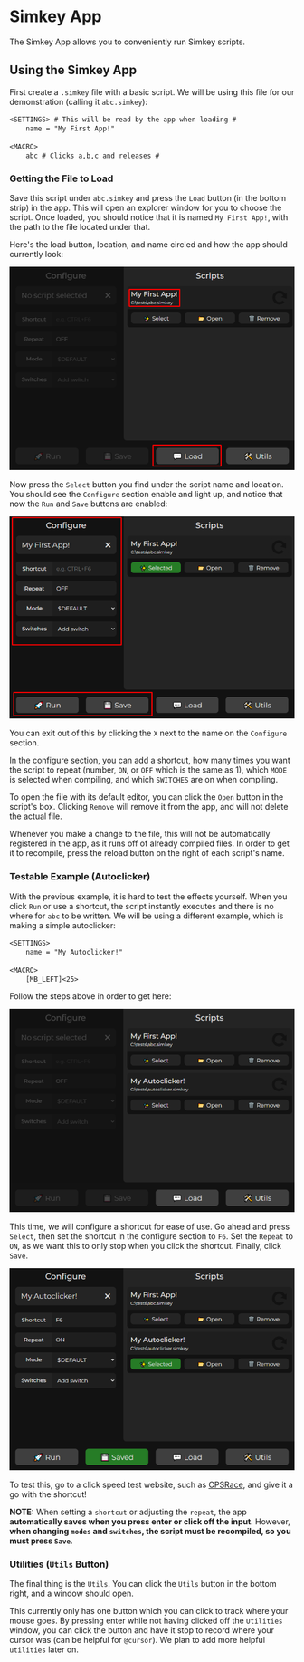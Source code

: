 # Simkey App

The Simkey App allows you to conveniently run Simkey scripts.

## Using the Simkey App

First create a `.simkey` file with a basic script. We will be using this file for our demonstration (calling it `abc.simkey`):

```simkey
<SETTINGS> # This will be read by the app when loading #
    name = "My First App!"

<MACRO>
    abc # Clicks a,b,c and releases #
```

### Getting the File to Load

Save this script under `abc.simkey` and press the `Load` button (in the bottom strip) in the app. This will open an explorer window for you to choose the script. Once loaded, you should notice that it is named `My First App!`, with the path to the file located under that. 

Here's the load button, location, and name circled and how the app should currently look:

![Loaded File](/images/loaded.png)

Now press the `Select` button you find under the script name and location. You should see the `Configure` section enable and light up, and notice that now the `Run` and `Save` buttons are enabled:

![Configure Section](/images/configure.png)

You can exit out of this by clicking the `X` next to the name on the `Configure` section.

In the configure section, you can add a shortcut, how many times you want the script to repeat (number, `ON`, or `OFF` which is the same as 1), which `MODE` is selected when compiling, and which `SWITCHES` are on when compiling. 

To open the file with its default editor, you can click the `Open` button in the script's box. Clicking `Remove` will remove it from the app, and will not delete the actual file.

Whenever you make a change to the file, this will not be automatically registered in the app, as it runs off of already compiled files. In order to get it to recompile, press the reload button on the right of each script's name.

### Testable Example (Autoclicker)

With the previous example, it is hard to test the effects yourself. When you click `Run` or use a shortcut, the script instantly executes and there is no where for `abc` to be written. We will be using a different example, which is making a simple autoclicker:

```simkey
<SETTINGS>
    name = "My Autoclicker!"

<MACRO>
    [MB_LEFT]<25>
```

Follow the steps above in order to get here:

![Autoclicker Loaded](/images/autoclicker.png)

This time, we will configure a shortcut for ease of use. Go ahead and press `Select`, then set the shortcut in the configure section to `F6`. Set the `Repeat` to `ON`, as we want this to only stop when you click the shortcut. Finally, click `Save`.

![Configured Autoclicker](/images/saved_autoclicker.png)

To test this, go to a click speed test website, such as [CPSRace](https://www.cpsrace.com), and give it a go with the shortcut!

**NOTE:** When setting a `shortcut` or adjusting the `repeat`, the app **automatically saves when you press enter or click off the input**. However, **when changing `modes` and `switches`, the script must be recompiled, so you must press `Save`**.

### Utilities (`Utils` Button)

The final thing is the `Utils`. You can click the `Utils` button in the bottom right, and a window should open.

This currently only has one button which you can click to track where your mouse goes. By pressing enter while not having clicked off the `Utilities` window, you can click the button and have it stop to record where your cursor was (can be helpful for `@cursor`). We plan to add more helpful `utilities` later on.